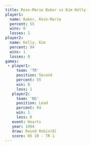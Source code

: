 ```yaml
---
title: Rose-Marie Baker vs Kim Kelly
player1:                 
  name: Baker, Rose-Marie
  percent: 55            
  wins: 0                
  losses: 1              
player2:                 
  name: Kelly, Kim       
  percent: 94            
  wins: 1                
  losses: 0              
games:
 - player1:          
     team: 'TR'      
     position: Second
     percent: 55     
     win: 0          
     loss: 1         
   player2:        
     team: 'NS'    
     position: Lead
     percent: 94   
     win: 1        
     loss: 0       
   event: Hearts       
   year: 1994          
   draw: Round Robin(8)
   score: NS 10 - TR 1 
---
```

